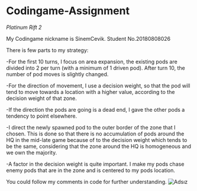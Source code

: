 # Codingame-Assignment

*Platinum Rift 2*

My Codingame nickname is SinemCevik. Student No.20180808026

There is few parts to my strategy:

-For the first 10 turns, I focus on area expansion, the existing pods are divided into 2 per turn (with a minimum of 1 driven pod). 
After turn 10, the number of pod moves is slightly changed.

-For the direction of movement, I use a decision weight, so that the pod will tend to move towards a location with a higher value, 
according to the decision weight of that zone.

-If the direction the pods are going is a dead end, I gave the other pods a tendency to point elsewhere.

-I direct the newly spawned pod to the outer border of the zone that I chosen. This is done so that there is no accumulation 
of pods around the HQ in the mid-late game because of to the decision weight which tends to be the same, considering that the zone 
around the HQ is homogeneous and we own the majority.

-A factor in the decision weight is quite important. I make my pods chase enemy pods that are in the zone and is centered to 
my pods location.

You could follow my comments in code for further understanding. 
![Adsız](https://user-images.githubusercontent.com/82825564/120814373-7888f400-c557-11eb-9d9e-fd0216d401e2.png)
